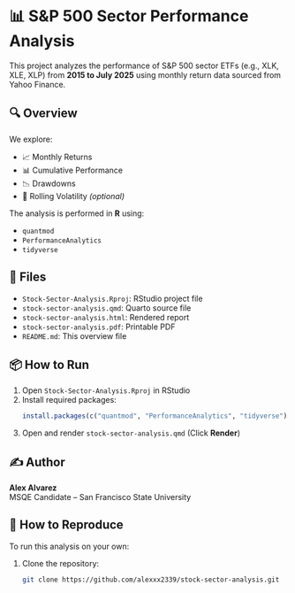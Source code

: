 
# 📊 S&P 500 Sector Performance Analysis

This project analyzes the performance of S&P 500 sector ETFs (e.g., XLK, XLE, XLP) from **2015 to July 2025** using monthly return data sourced from Yahoo Finance.

## 🔍 Overview
We explore:
- 📈 Monthly Returns
- 📊 Cumulative Performance
- 📉 Drawdowns
- 🔁 Rolling Volatility *(optional)*

The analysis is performed in **R** using:
- `quantmod`
- `PerformanceAnalytics`
- `tidyverse`

## 📂 Files
- `Stock-Sector-Analysis.Rproj`: RStudio project file
- `stock-sector-analysis.qmd`: Quarto source file
- `stock-sector-analysis.html`: Rendered report
- `stock-sector-analysis.pdf`: Printable PDF
- `README.md`: This overview file

## 📦 How to Run
1. Open `Stock-Sector-Analysis.Rproj` in RStudio
2. Install required packages:
   ```r
   install.packages(c("quantmod", "PerformanceAnalytics", "tidyverse"))
   ```
3. Open and render `stock-sector-analysis.qmd` (Click **Render**)

## ✍️ Author
**Alex Alvarez**  
MSQE Candidate – San Francisco State University

## 🔁 How to Reproduce

To run this analysis on your own:

1. Clone the repository:
   ```bash
   git clone https://github.com/alexxx2339/stock-sector-analysis.git

